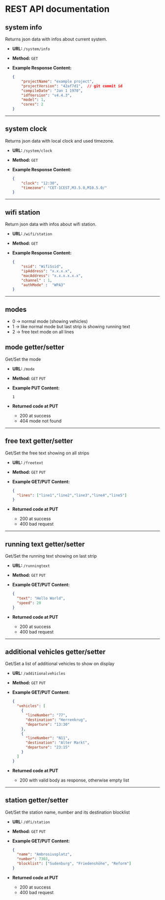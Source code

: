 # REST API documentation

## system info
  Returns json data with infos about current system.

* **URL:** `/system/info`

* **Method:** `GET`

* **Example Response Content:**
    ```json
    {
        "projectName": "example project",
        "projectVersion": "42af7d1",  // git commit id
        "compileDate": "Jan 1 1970", 
        "idfVersion": "v4.4.3", 
        "model": 1, 
        "cores": 2 
    }
    ```
----
## system clock
  Returns json data with local clock and used timezone.

* **URL:** `/system/clock`

* **Method:** `GET`

* **Example Response Content:**
    ```json
    {
        "clock": "12:30",
        "timezone": "CET-1CEST,M3.5.0,M10.5.0/"
    }
    ```
----
## wifi station
  Return json data with infos about wifi station.

* **URL:** `/wifi/station`

* **Method:** `GET`

* **Example Response Content:**
    ```json
    {
        "ssid": "WifiSsid",
        "ipAddress": "x.x.x.x",
        "macAddress": "x.x.x.x.x.x",
        "channel" : 1,
        "authMode" :  "WPA3"
    }
    ```
----
## modes

* 0 -> normal mode (showing vehicles)
* 1 -> like normal mode but last strip is showing running text
* 2 -> free text mode on all lines

## mode getter/setter
  Get/Set the mode

* **URL:** `/mode`

* **Method:** `GET` `PUT`

* **Example PUT Content:**
    ```
    1
    ```

* **Returned code at PUT**
  * 200 at success
  * 404 mode not found
  
----
## free text getter/setter
  Get/Set the free text showing on all strips

* **URL:** `/freetext`

* **Method:** `GET` `PUT`

* **Example GET/PUT Content:**
    ```json
    {
      "lines": ["line1","line2","line3","line4","line5"]
    }
    ```

* **Returned code at PUT**
  * 200 at success
  * 400 bad request

----
## running text getter/setter
  Get/Set the running text showing on last strip

* **URL:** `/runningtext`

* **Method:** `GET` `PUT`

* **Example GET/PUT Content:**
    ```json
    {
      "text": "Hello World",
      "speed": 20
    }
    ```

* **Returned code at PUT**
  * 200 at success
  * 400 bad request

----
## additional vehicles getter/setter
  Get/Set a list of additional vehicles to show on display

* **URL:** `/additionalvehicles`

* **Method:** `GET` `PUT`

* **Example GET/PUT Content:**
    ```json
    {
      "vehicles": [
        {
          "lineNumber": "77",
          "destination": "Herrenkrug",
          "departure": "13:30"
        },
        {
          "lineNumber": "N11",
          "destination": "Alter Markt",
          "departure": "23:15"
        }
      ]
    }
    ```

* **Returned code at PUT**
  * 200 with valid body as response, otherwise empty list

----
## station getter/setter
  Get/Set the station name, number and its destination blocklist

* **URL:** `/dfi/station`

* **Method:** `GET` `PUT`

* **Example GET/PUT Content:**
    ```json
    {
      "name": "Ambrosiusplatz",
      "number": 7303,
      "blocklist": ["Sudenburg", "Friedenshöhe", "Reform"] 
    }
    ```

* **Returned code at PUT**
  * 200 at success
  * 400 bad request